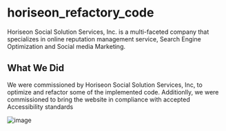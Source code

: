 # horiseon_refactory_code

Horiseon Social Solution Services, Inc. is a multi-faceted company that specializes in online reputation management service, Search Engine Optimization and Social media Marketing.

## What We Did 

We were commissioned by Horiseon Social Solution Services, Inc, to optimize
and refactor some of the implemented code. Additionlly, we were commissioned to 
bring the website in compliance with accepted Accessibility standards 

![image](/Users/farrancampbell/gt/homework/horiseon_refactory_code/assets/images/horiseon_screenshot.png)
